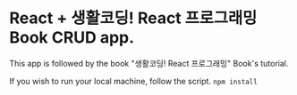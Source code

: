 # React + 생활코딩! React 프로그래밍 Book CRUD app.

This app is followed by the book "생활코딩! React 프로그래밍" Book's tutorial.

If you wish to run your local machine, follow the script.
`npm install`
